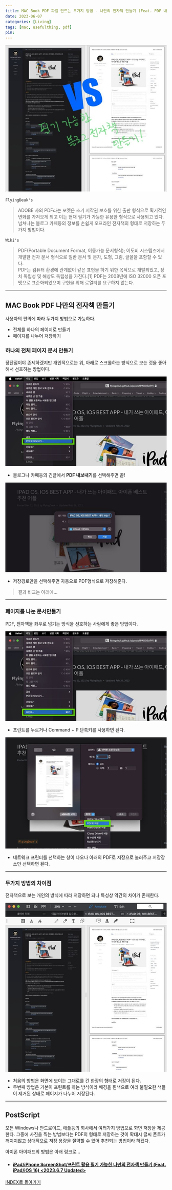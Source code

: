 ```yaml
---
title: MAC Book PDF 파일 만드는 두가지 방법 - 나만의 전자책 만들기 (Feat. PDF 내보내기, 프린트 도구) <2023.6.7 Updated>
date: 2023-06-07
categories: [Living]
tags: [mac, usefulthing, pdf]
pin:
---
```


![macpdf](/img/living/macbook/macpdf.jpg)


`FlyingDeuk's`
> ADOBE 사의 PDF라는 포멧은 초기 저작권 보호를 위한 출판 형식으로 획기적인 변화를 가져오게 되고 이는 현재 필기가 가능한 유용한 형식으로 사용되고 있다. <br>
넘쳐나는 블로그 카페등의 정보를 손쉽게 오프라인 전자책의 형태로 저장하는 두가지 방법이다. 


`Wiki's`
>PDF(Portable Document Format, 이동가능 문서형식); 어도비 시스템즈에서 개발한 전자 문서 형식으로 일반 문서 및 문자, 도형, 그림, 글꼴을 포함할 수 있다. <br>
PDF는 컴퓨터 환경에 관계없이 같은 표현을 하기 위한 목적으로 개발되었고, 장치 독립성 및 해상도 독립성을 가진다.[1] PDF는 2008년에 ISO 32000 오픈 포맷으로 표준화되었으며 구현을 위해 로열티를 요구하지 않는다.

--------

## MAC Book PDF 나만의 전자책 만들기 
사용자의 편의에 따라 두가지 방법으로 가능하다. 
- 전체를 하나의 페이지로 만들기
- 페이지를 나누어 저장하기 

### 하나의 전체 페이지 문서 만들기 
장단점이야 존제하겠지만 개인적으로는 위, 아래로 스크롤하는 방식으로 보는 것을 좋아해서 선호하는 방법이다. 

![macpdf](/img/living/macbook/macpdf1.jpg)
- 블로그나 카페등의 긴글에서 **PDF 내보내기**를 선택해주면 끝!

![macpdf](/img/living/macbook/macpdf3.jpg)
- 저장경로만을 선택해주면 자동으로 PDF형식으로 저장해준다. 

> 결과 비교는 아래에... 

----------

### 페이지를 나눈 문서만들기
PDF, 전자책을 좌우로 넘기는 방식을 선호하는 사람에게 좋은 방법이다. 

![macpdf](/img/living/macbook/macpdf2.jpg)
- 프린트를 누르거나 Command + P 단축키를 사용하면 된다. 

![macpdf](/img/living/macbook/macpdf4.jpg)
- 네트웨크 프린터를 선택하는 창이 나오나 아래의 PDF로 저장으로 눌러주고 저장장소만 선택하면 된다. 

----------------

### 두가지 방법의 차이점
전자책으로 보는 개인의 방식에 따라 저장하면 되나 특성상 약간의 차이가 존재한다.

![macpdf](/img/living/macbook/macpdf5.jpg)

- 처음의 방법은 화면에 보이는 그대로를 긴 한장의 형태로 저장이 된다. 
- 두번째 방법은 기본이 프린트를 하는 방식이라 배경을 흰색으로 여러 불필요한 색들이 제거된 상태로 페이지가 나누어 저장된다. 

----------

## PostScript
모든 Windows나 안드로이드, 애플등의 회사에서 여러가지 방법으로 화면 저장을 제공한다. 그중에 사진을 찍는 방법보다는 PDF의 형태로 저장하는 것이 확대시 글씨 폰트가 깨지지않고 상대적으로 저장 용량을 절약할 수 있어 추천되는 방법이라 하겠다. 

아이폰 아이패드의 방법은 아래 링크로...

- #### [iPad/iPhone ScreenShot/프린트 활용 필기 가능한 나만의 전자책 만들기 (Feat. iPad/iOS 16) <2023.6.7 Updated>](/posts/ipadscreen/)

[INDEX로 돌아가기](/posts/Macbook/)
